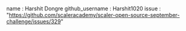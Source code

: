 ###
name : Harshit Dongre
github_username : Harshit1020
issue : "https://github.com/scaleracademy/scaler-open-source-september-challenge/issues/329"

###